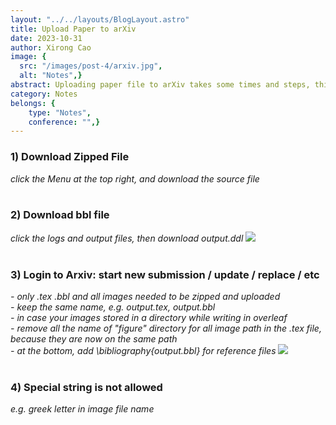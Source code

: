 ```yaml
---
layout: "../../layouts/BlogLayout.astro"
title: Upload Paper to arXiv
date: 2023-10-31
author: Xirong Cao
image: {
  src: "/images/post-4/arxiv.jpg",
  alt: "Notes",}
abstract: Uploading paper file to arXiv takes some times and steps, this post is a note about how to upload paper to arXiv from overleaf steps by steps. 
category: Notes
belongs: {
    type: "Notes",
    conference: "",}
---
```

### 1) Download Zipped File 
*click the Menu at the top right, and download the source file*
<br><br>

### 2) Download bbl file
*click the logs and output files, then download output.ddl*
<img src="/images/post-4/arxiv-1.png">
<br><br>

### 3) Login to Arxiv: start new submission / update / replace / etc
*- only .tex .bbl and all images needed to be zipped and uploaded*
<br>
*- keep the same name, e.g. output.tex, output.bbl*
<br>
*- in case your images stored in a directory while writing in overleaf*
<br>
*- remove all the name of "figure" directory for all image path in the .tex file, because they are now on the same path*
<br>
*- at the bottom, add \bibliography{output.bbl} for reference files*
<img src="/images/post-4/arxiv-2.png">
<br><br>

### 4) Special string is not allowed 
*e.g. greek letter in image file name*
